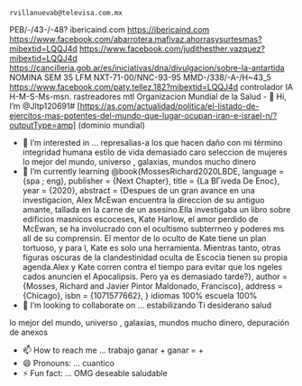    rvillanuevab@televisa.com.mx
PEB/-/43-/-48?
    ibericaind.com
    https://ibericaind.com
    https://www.facebook.com/abarrotera.mafivaz.ahorrasysurtesmas?mibextid=LQQJ4d
    https://www.facebook.com/judithesther.vazquez?mibextid=LQQJ4d
    https://cancilleria.gob.ar/es/iniciativas/dna/divulgacion/sobre-la-antartida
    NOMINA SEM 35 LFM
    NXT-71-00/NNC-93-95
    MMD-/338/-A-/H~43_5
https://www.facebook.com/paty.tellez.182?mibextid=LQQJ4d
controlador IA H-M-S-Ms-msn. rastreadores mtl Organizacion Mundial de la Salud - 👋 Hi, I’m @Jltp120691# 
[https://as.com/actualidad/politica/el-listado-de-ejercitos-mas-potentes-del-mundo-que-lugar-ocupan-iran-e-israel-n/?outputType=amp]
(dominio mundial)
- 👀 I’m interested in ...
represalias-a los que hacen daño con mi término integridad humana 
estilo de vida demasiado caro 
seleccion de mujeres 
lo mejor del mundo, universo , galaxias, mundos
mucho dinero
- 🌱 I’m currently learning 
@book{MossesRichard2020LBDE,
language = {spa ; eng},
publisher = {Next Chapter},
title = {La BГіveda De Enoc},
year = {2020},
abstract = {Despues de un gran avance en una investigacion, Alex McEwan encuentra la direccion de su antiguo amante, tallada en la carne de un asesino.Ella investigaba un libro sobre edificios masnicos escoceses, Kate Harlow, el amor perdido de McEwan, se ha involucrado con el ocultismo subterrneo y poderes ms all de su comprensin. El mentor de lo oculto de Kate tiene un plan tortuoso, y para l, Kate es solo una herramienta. Mientras tanto, otras figuras oscuras de la clandestinidad oculta de Escocia tienen su propia agenda.Alex y Kate corren contra el tiempo para evitar que los ngeles cados anuncien el Apocalipsis. Pero ya es demasiado tarde?},
author = {Mosses, Richard and Javier Pintor Maldonado, Francisco},
address = {Chicago},
isbn = {1071577662},
}
idiomas 100%
escuela 100%
- 💞️ I’m looking to collaborate on ...
estabilizando
    Ti desiderano 
salud

lo mejor del mundo, universo , galaxias, mundos
mucho dinero, depuración de anexos 
- 📫 How to reach me ...
trabajo ganar + ganar = +
- 😄 Pronouns: ...
cuantico 
- ⚡ Fun fact: ...
OMG
deseable 
saludable 


<!---
Jltp120691/Jltp120691 is a ✨ special ✨ repository because its `README.md` (this file) appears on your GitHub profile.
You can click the Preview link to take a look at your changes.
--->
